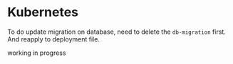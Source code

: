 # Kubernetes

To do update migration on database, need to delete the `db-migration` first. And reapply to deployment file.

working in progress
